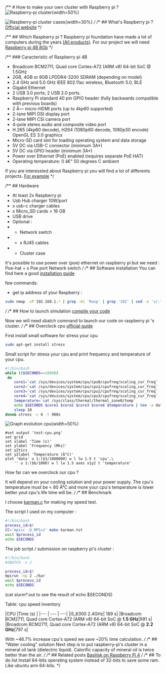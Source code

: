 /** # How to make your own cluster with Raspberry pi ?
![Raspberry-pi cluster](https://drive.google.com/uc?export=view&id=1B9Ds91n-lVa6HuU_ioL7Dmo0bI5DaCev){width=50%}

![Raspberry-pi cluster cases](https://drive.google.com/uc?export=view&id=1J3oTRhsvRHLm_D1sq8HVFv0MYehtkXfE){width=30%}
*/
/** ## What's Raspberry pi ?
[Official website](https://www.raspberrypi.org/help/what-%20is-a-raspberry-pi/)
*/

/** ## Which Raspberry pi ?
Raspberry pi foundation have made a lot of computers during the years [(All products)](https://www.raspberrypi.org/products/).
For our project we will need [Raspberry pi 4B 8Gb](https://www.raspberrypi.org/products/raspberry-pi-4-model-b/)
*/

/** ### Caracteristic of Raspberry pi 4B
   * Broadcom BCM2711, Quad core Cortex-A72 (ARM v8) 64-bit SoC @ 1.5GHz
   * 2GB, 4GB or 8GB LPDDR4-3200 SDRAM (depending on model)
   * 2.4 GHz and 5.0 GHz IEEE 802.11ac wireless, Bluetooth 5.0, BLE
   * Gigabit Ethernet
   * 2 USB 3.0 ports; 2 USB 2.0 ports.
   * Raspberry Pi standard 40 pin GPIO header (fully backwards compatible with previous boards)
   * 2 Ã— micro-HDMI ports (up to 4kp60 supported)
   * 2-lane MIPI DSI display port
   * 2-lane MIPI CSI camera port
   * 4-pole stereo audio and composite video port
   * H.265 (4kp60 decode), H264 (1080p60 decode, 1080p30 encode)
    OpenGL ES 3.0 graphics
   * Micro-SD card slot for loading operating system and data storage
   * 5V DC via USB-C connector (minimum 3A*)
   * 5V DC via GPIO header (minimum 3A*)
   * Power over Ethernet (PoE) enabled (requires separate PoE HAT)
   * Operating temperature: 0 â€“ 50 degrees C ambient
   
   If you are interessted about Raspberry pi you will find a lot of differents projects. [For example](https://pimylifeup.com/category/projects/)
*/

/** ## Hardware
  * At least 2x Raspberry pi
  * Usb Hub charger 10W/port
  * x usb-c charger cables
  * x Micro_SD cards > 16 GB
  * USB drive
  * Optional :
  * * Network switch
  * * x RJ45 cables
  * * Cluster case
  
It's possible to use power over (poe) ethernet on raspberry pi but we need :
Poe-hat + x Poe port Network switch
*/
/** ## Software installation
You can find here a good [installation guide]( https://glmdev.medium.com/building-a-raspberry-pi-cluster-784f0df9afbd)

few commands:

  * get ip address of your Raspberry : 
  
~~~Bash  
sudo nmap -sP 192.168.1.* | grep -A1 'Rasp' | grep '192' | sed -e 's/.*(\(.*\))/\1/'
~~~
*/
/** ## How to launch simulation
[compile your code](http://www.basilisk.fr/src/Tips#running-on-supercomputers)

Now we will need sbatch command to launch our code on raspberry pi 's cluster.
*/
/** ## Overclock cpu
[official guide](https://magpi.raspberrypi.org/articles/how-to-overclock-raspberry-pi-4)

First install small software for stress your cpu

~~~Bash
sudo apt-get install stress
~~~

Small script for stress your cpu and print frequency and temperature of your cpu.

~~~Bash
#!/bin/bash
while (($SECONDS<=1000))
 do
	core1=`cat /sys/devices/system/cpu/cpu0/cpufreq/scaling_cur_freq`
	core2=`cat /sys/devices/system/cpu/cpu1/cpufreq/scaling_cur_freq`
	core3=`cat /sys/devices/system/cpu/cpu2/cpufreq/scaling_cur_freq`
	core4=`cat /sys/devices/system/cpu/cpu3/cpufreq/scaling_cur_freq`
	temperature=`cat /sys/class/thermal/thermal_zone0/temp`
	echo $SECONDS $core1 $core2 $core3 $core4 $temperature | tee -a data
	sleep 10
done& stress -c 4 -t 900s
~~~
![Graph evolution cpu](https://drive.google.com/uc?export=view&id=119i1V4EqSt2WNBhfyuuwasMB2ubh6RIQ){width=50%}

~~~gnuplot Evolution Frequency and Temperature cpu
#set output 'test-cpu.png'
set grid
set xlabel 'Time (s)'
set ylabel 'Frequency (Mhz)'
set y2tics
set y2label 'Temperature (Â°C)'
plot 'data' u 1:($3/1000000) w l lw 1.5 t 'cpu',\
	'' u 1:($6/1000) w l lw 1.5 axes x1y2 t 'temperature'
~~~

How far can we overclock our cpu ?

It will depend on your cooling solution and your power supply.
The cpu's temperature must be < 80 Â°C and more your cpu's temperature is lower better yout cpu's life time will be.
*/
/** ## Benchmark

I choose [karman.c](http://www.basilisk.fr/src/examples/karman.c) for making my speed test.

The script I used on my computer :

~~~Bash
#!/bin/bash
process_id=$!
CC='mpicc -D_MPI=2' make karman.tst
wait $process_id
echo $SECONDS
~~~

The job script / submission on raspberry pi's cluster :

~~~Bash
#!/bin/bash
#SBATCH -n 2

process_id=$!
mpirun -np 2 ./kar
wait $process_id
echo $SECONDS
~~~

(cat slurm*.out to see the result of echo $SECONDS)

Table: cpu speed inventory 

|CPU |Time (s)  |
|--- | --- | ---|
|i5_6300 2.4GHz| 189 s|
|Broadcom BCM2711, Quad core Cortex-A72 (ARM v8) 64-bit SoC @ **1.5 GHz**|991 s|
|Broadcom BCM2711, Quad core Cortex-A72 (ARM v8) 64-bit SoC @ **2.2 GHz**|797 s|

With ~46.7% increase cpu's speed we save ~20% time calculation.
*/
/** ## "Water cooling" solution
Next step is to put raspberry-pi's cluster in a mineral oil tank (dielectric liquid).
Calorific capacity of mineral oil is twice better than the air.
*/
/** ## Related posts
[Basilisk on Raspberry Pi 4](http://www.basilisk.fr/sandbox/M1EMN/PI4/README)
*/
/** ## To do list
Install 64-bits operating system instead of 32-bits to save some ram.
Like ubuntu arm 64-bits.
*/